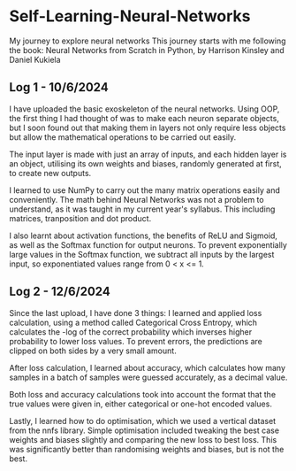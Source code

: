 # Self-Learning-Neural-Networks
My journey to explore neural networks
This journey starts with me following the book: Neural Networks from Scratch in Python, by Harrison Kinsley and Daniel Kukiela

Log 1 - 10/6/2024
-----------------
I have uploaded the basic exoskeleton of the neural networks. Using OOP, the first thing I had thought of was to make each neuron separate objects, but I soon found out that making them in layers not only require less objects but allow the mathematical operations to be carried out easily.

The input layer is made with just an array of inputs, and each hidden layer is an object, utilising its own weights and biases, randomly generated at first, to create new outputs. 

I learned to use NumPy to carry out the many matrix operations easily and conveniently. The math behind Neural Networks was not a problem to understand, as it was taught in my current year's syllabus. This including matrices, tranposition and dot product.

I also learnt about activation functions, the benefits of ReLU and Sigmoid, as well as the Softmax function for output neurons. To prevent exponentially large values in the Softmax function, we subtract all inputs by the largest input, so exponentiated values range from 0 < x <= 1.

Log 2 - 12/6/2024
-----------------
Since the last upload, I have done 3 things:
I learned and applied loss calculation, using a method called Categorical Cross Entropy, which calculates the -log of the correct probability which inverses higher probability to lower loss values. To prevent errors, the predictions are clipped on both sides by a very small amount.

After loss calculation, I learned about accuracy, which calculates how many samples in a batch of samples were guessed accurately, as a decimal value.

Both loss and accuracy calculations took into account the format that the true values were given in, either categorical or one-hot encoded values.

Lastly, I learned how to do optimisation, which we used a vertical dataset from the nnfs library. Simple optimisation included tweaking the best case weights and biases slightly and comparing the new loss to best loss. This was significantly better than randomising weights and biases, but is not the best.

